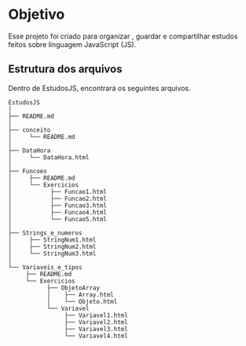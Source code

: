 # Objetivo

Esse projeto foi criado para organizar , guardar e compartilhar estudos feitos sobre linguagem JavaScript (JS).

## Estrutura dos arquivos

Dentro de EstudosJS, encontrará os seguintes arquivos.
```
EstudosJS
│
├── README.md
│
├── conceito
│     └── README.md
│
├── DataHora
│     └── DataHora.html
│
├── Funcoes
│     ├── README.md
│     └── Exercicios
│           ├── Funcao1.html
│           ├── Funcao2.html
│           ├── Funcao3.html
│           ├── Funcao4.html
│           └── Funcao5.html
│
├── Strings_e_numeros
│     ├── StringNum1.html
│     ├── StringNum2.html
│     └── StringNum3.html
│
└── Variaveis_e_tipos
     ├── README.md
     └── Exercicios
           ├── ObjetoArray
           │    ├── Array.html
           │    └── Objeto.html
           └── Variavel
                ├── Variavel1.html
                ├── Variavel2.html
                ├── Variavel3.html
                └── Variavel4.html
 ```
